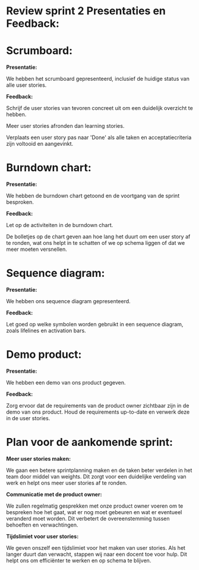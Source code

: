 # Review sprint 2 Presentaties en Feedback:


# Scrumboard:

**Presentatie:**

We hebben het scrumboard gepresenteerd, inclusief de huidige status van alle user stories.

**Feedback:**

Schrijf de user stories van tevoren concreet uit om een duidelijk overzicht te hebben.

Meer user stories afronden dan learning stories.

Verplaats een user story pas naar 'Done' als alle taken en acceptatiecriteria zijn voltooid en aangevinkt.

# Burndown chart:

**Presentatie:**

We hebben de burndown chart getoond en de voortgang van de sprint besproken.

**Feedback:**

Let op de activiteiten in de burndown chart.

De bolletjes op de chart geven aan hoe lang het duurt om een user story af te ronden, wat ons helpt in te schatten of we op schema liggen of dat we meer moeten versnellen.

# Sequence diagram:

**Presentatie:**

We hebben ons sequence diagram gepresenteerd.

**Feedback:**

Let goed op welke symbolen worden gebruikt in een sequence diagram, zoals lifelines en activation bars.

# Demo product:

**Presentatie:**

We hebben een demo van ons product gegeven.

**Feedback:**

Zorg ervoor dat de requirements van de product owner zichtbaar zijn in de demo van ons product.
Houd de requirements up-to-date en verwerk deze in de user stories.



# Plan voor de aankomende sprint:

**Meer user stories maken:**

We gaan een betere sprintplanning maken en de taken beter verdelen in het team door middel van weights. Dit zorgt voor een duidelijke verdeling van werk en helpt ons meer user stories af te ronden.

**Communicatie met de product owner:**

We zullen regelmatig gesprekken met onze product owner voeren om te bespreken hoe het gaat, wat er nog moet gebeuren en wat er eventueel veranderd moet worden. Dit verbetert de overeenstemming tussen behoeften en verwachtingen.

**Tijdslimiet voor user stories:**

We geven onszelf een tijdslimiet voor het maken van user stories. Als het langer duurt dan verwacht, stappen wij naar een docent toe voor hulp. Dit helpt ons om efficiënter te werken en op schema te blijven.


